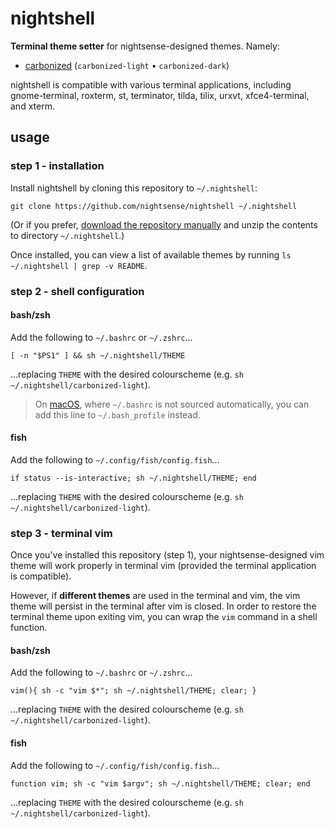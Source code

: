 # nightshell

**Terminal theme setter** for nightsense-designed themes. Namely:

- [carbonized](https://github.com/nightsense/carbonized) (`carbonized-light` • `carbonized-dark`)

nightshell is compatible with various terminal applications, including gnome-terminal, roxterm, st, terminator, tilda, tilix, urxvt, xfce4-terminal, and xterm.


## usage

### step 1 - installation

Install nightshell by cloning this repository to `~/.nightshell`:

```
git clone https://github.com/nightsense/nightshell ~/.nightshell
```

(Or if you prefer, [download the repository manually](https://github.com/nightsense/nightshell/archive/master.zip) and unzip the contents to directory `~/.nightshell`.)

Once installed, you can view a list of available themes by running `ls ~/.nightshell | grep -v README`.

### step 2 - shell configuration

#### bash/zsh

Add the following to `~/.bashrc` or `~/.zshrc`...

```
[ -n "$PS1" ] && sh ~/.nightshell/THEME
```

...replacing `THEME` with the desired colourscheme (e.g. `sh ~/.nightshell/carbonized-light`).

> On [macOS](http://hayne.net/MacDev/Notes/unixFAQ.html#shellStartup), where `~/.bashrc` is not sourced automatically, you can add this line to `~/.bash_profile` instead.

#### fish

Add the following to `~/.config/fish/config.fish`...

```
if status --is-interactive; sh ~/.nightshell/THEME; end
```

...replacing `THEME` with the desired colourscheme (e.g. `sh ~/.nightshell/carbonized-light`).

### step 3 - terminal vim

Once you've installed this repository (step 1), your nightsense-designed vim theme will work properly in terminal vim (provided the terminal application is compatible).

However, if **different themes** are used in the terminal and vim, the vim theme will persist in the terminal after vim is closed. In order to restore the terminal theme upon exiting vim, you can wrap the `vim` command in a shell function.

#### bash/zsh

Add the following to `~/.bashrc` or `~/.zshrc`...

```
vim(){ sh -c "vim $*"; sh ~/.nightshell/THEME; clear; }
```

...replacing `THEME` with the desired colourscheme (e.g. `sh ~/.nightshell/carbonized-light`).

#### fish

Add the following to `~/.config/fish/config.fish`...

```
function vim; sh -c "vim $argv"; sh ~/.nightshell/THEME; clear; end
```

...replacing `THEME` with the desired colourscheme (e.g. `sh ~/.nightshell/carbonized-light`).
